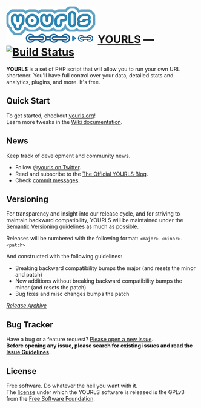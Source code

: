 ![yourls](assets/img/yourls-logo.png)
[YOURLS](http://yourls.org) — [![Build Status](https://travis-ci.org/YOURLS/YOURLS.png?branch=master)](https://travis-ci.org/YOURLS/YOURLS)
========
**YOURLS** is a set of PHP script that will allow you to run your own URL shortener. You'll have full control over your data, detailed stats and analytics, plugins, and more. It's free.

Quick Start
-----------
To get started, checkout [yourls.org](http://yourls.org)!  
Learn more tweaks in the [Wiki documentation](https://github.com/YOURLS/YOURLS/wiki/).

News
----
Keep track of development and community news.

* Follow [@yourls on Twitter](http://twitter.com/yourls).
* Read and subscribe to the [The Official YOURLS Blog](http://blog.yourls.org).
* Check [commit messages](https://github.com/YOURLS/YOURLS/commits/master).

Versioning
----------
For transparency and insight into our release cycle, and for striving to maintain backward compatibility, YOURLS will be maintained under the [Semantic Versioning](http://semver.org) guidelines as much as possible.

Releases will be numbered with the following format: `<major>.<minor>.<patch>`

And constructed with the following guidelines:
* Breaking backward compatibility bumps the major (and resets the minor and patch)
* New additions without breaking backward compatibility bumps the minor (and resets the patch)
* Bug fixes and misc changes bumps the patch

*[Release Archive](https://github.com/YOURLS/YOURLS/releases)*

Bug Tracker
-----------
Have a bug or a feature request? [Please open a new issue](https://github.com/YOURLS/YOURLS/issues).  
__Before opening any issue, please search for existing issues and read the [Issue Guidelines](https://github.com/YOURLS/YOURLS/wiki/Bug-Report).__

License
-------
Free software. Do whatever the hell you want with it.  
The [license](LICENSE.md) under which the YOURLS software is released is the GPLv3 
from the [Free Software Foundation](http://fsf.org/).
